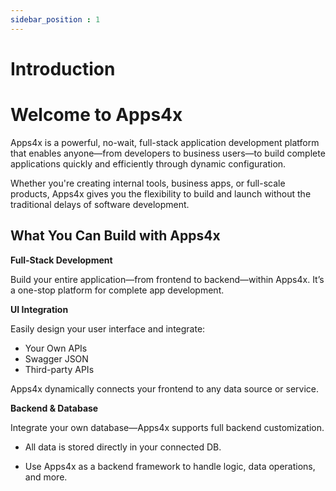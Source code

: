 ```yaml
---
sidebar_position : 1
---
```


# Introduction

# Welcome to Apps4x

Apps4x is a powerful, no-wait, full-stack application development platform that enables anyone—from developers to business users—to build complete applications quickly and efficiently through dynamic configuration.

Whether you're creating internal tools, business apps, or full-scale products, Apps4x gives you the flexibility to build and launch without the traditional delays of software development.

## What You Can Build with Apps4x

**Full-Stack Development**

Build your entire application—from frontend to backend—within Apps4x. It’s a one-stop platform for complete app development.

**UI Integration**

Easily design your user interface and integrate:

  - Your Own APIs
  - Swagger JSON
  - Third-party APIs

Apps4x dynamically connects your frontend to any data source or service.

**Backend & Database**

Integrate your own database—Apps4x supports full backend customization.

  - All data is stored directly in your connected DB.

  - Use Apps4x as a backend framework to handle logic, data operations, and more.